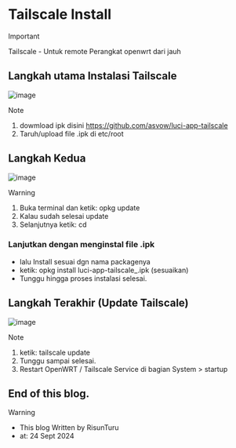 # Tailscale Install
> [!IMPORTANT]
> Tailscale - Untuk remote Perangkat openwrt dari jauh

## Langkah utama Instalasi Tailscale
![image](https://github.com/user-attachments/assets/4534a9c7-01c6-4939-bb8c-0cbe50b6a851)
> [!NOTE]
> 1. dowmload ipk disini https://github.com/asvow/luci-app-tailscale
> 2. Taruh/upload file .ipk di etc/root

## Langkah Kedua
![image](https://github.com/user-attachments/assets/c782c8c1-82cc-459b-9dc9-5e7f080ac479)
> [!WARNING]
> 1. Buka terminal dan ketik: opkg update
> 2. Kalau sudah selesai update
> 3. Selanjutnya ketik: cd

### Lanjutkan dengan menginstal file .ipk
- lalu Install sesuai dgn nama packagenya
- ketik: opkg install luci-app-tailscale_.ipk (sesuaikan)
- Tunggu hingga proses instalasi selesai.

## Langkah Terakhir (Update Tailscale)
![image](https://github.com/user-attachments/assets/853360e4-4297-4d1e-8c27-ca3beab51b92)
> [!NOTE]
> 1. ketik: tailscale update
> 2. Tunggu sampai selesai.
> 3. Restart OpenWRT / Tailscale Service di bagian System > startup

## End of this blog.
> [!WARNING]
> - This blog Written by RisunTuru
> - at: 24 Sept 2024
